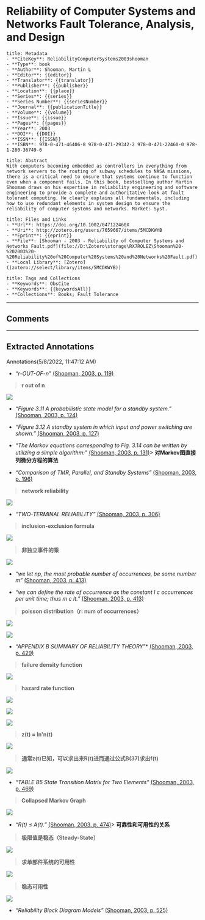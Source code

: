 # Reliability of Computer Systems and Networks Fault Tolerance, Analysis, and Design

``` ad-info
title: Metadata
- **CiteKey**: ReliabilityComputerSystems2003shooman
- **Type**: book
- **Author**: Shooman, Martin L
- **Editor**: {{editor}}
- **Translator**: {{translator}}
- **Publisher**: {{publisher}}
- **Location**: {{place}}
- **Series**: {{series}}
- **Series Number**: {{seriesNumber}}
- **Journal**: {{publicationTitle}}
- **Volume**: {{volume}}
- **Issue**: {{issue}}
- **Pages**: {{pages}}
- **Year**: 2003 
- **DOI**: {{DOI}}
- **ISSN**: {{ISSN}}
- **ISBN**: 978-0-471-46406-8 978-0-471-29342-2 978-0-471-22460-0 978-1-280-36749-6
```
```ad-quote
title: Abstract
With computers becoming embedded as controllers in everything from network servers to the routing of subway schedules to NASA missions, there is a critical need to ensure that systems continue to function even when a component fails. In this book, bestselling author Martin Shooman draws on his expertise in reliability engineering and software engineering to provide a complete and authoritative look at fault tolerant computing. He clearly explains all fundamentals, including how to use redundant elements in system design to ensure the reliability of computer systems and networks. Market: Syst.
```
```ad-abstract
title: Files and Links
- **Url**: https://doi.org/10.1002/047122460X
- **Uri**: http://zotero.org/users/7659667/items/5MCDKWYB
- **Eprint**: {{eprint}}
- **File**: [Shooman - 2003 - Reliability of Computer Systems and Networks Fault.pdf](file://D:\Zotero\storage\RX7RQLEZ\Shooman%20-%202003%20-%20Reliability%20of%20Computer%20Systems%20and%20Networks%20Fault.pdf)
- **Local Library**: [Zotero]((zotero://select/library/items/5MCDKWYB))
```
```ad-note
title: Tags and Collections
- **Keywords**: ObsCite
- **Keywords**: {{keywordsAll}}
- **Collections**: Books; Fault Tolerance
```

----

## Comments



----

## Extracted Annotations

Annotations(5/8/2022, 11:47:12 AM)

- *“r-OUT-OF-n”* [(Shooman, 2003, p. 119)](zotero://open-pdf/library/items/RX7RQLEZ?page=119&annotation=DGXZRHW7)

>  **r out of n**

![](file://D:\Zotero\storage\S6HRQAM6\image.png)[ ](zotero://open-pdf/library/items/RX7RQLEZ?page=119&annotation=MDCICSSV)

- *“Figure 3.11 A probabilistic state model for a standby system.”* [(Shooman, 2003, p. 124)](zotero://open-pdf/library/items/RX7RQLEZ?page=124&annotation=99UFU9S4)

- *“Figure 3.12 A standby system in which input and power switching are shown.”* [(Shooman, 2003, p. 127)](zotero://open-pdf/library/items/RX7RQLEZ?page=127&annotation=EXIH7LNL)

- *“The Markov equations corresponding to Fig. 3.14 can be written by utilizing a simple algorithm:”* [(Shooman, 2003, p. 131)](zotero://open-pdf/library/items/RX7RQLEZ?page=131&annotation=35VJCXS4)>  **对Markov图直接列微分方程的算法**

- *“Comparison of TMR, Parallel, and Standby Systems”* [(Shooman, 2003, p. 196)](zotero://open-pdf/library/items/RX7RQLEZ?page=196&annotation=22Q5RXBK)

>  **network reliability**

![](file://D:\Zotero\storage\E9E35TF9\image.png)[ ](zotero://open-pdf/library/items/RX7RQLEZ?page=303&annotation=7UE2MCFN)

- *“TWO-TERMINAL RELIABILITY”* [(Shooman, 2003, p. 306)](zotero://open-pdf/library/items/RX7RQLEZ?page=306&annotation=CI3V7DUI)

>  **inclusion-exclusion formula**

![](file://D:\Zotero\storage\PXCKGR9I\image.png)[ ](zotero://open-pdf/library/items/RX7RQLEZ?page=407&annotation=8SIHC62I)

>  **非独立事件的乘**

![](file://D:\Zotero\storage\K22LI9BK\image.png)[ ](zotero://open-pdf/library/items/RX7RQLEZ?page=409&annotation=7Z3T9QU2)

- *“we let np, the most probable number of occurrences, be some number m”* [(Shooman, 2003, p. 413)](zotero://open-pdf/library/items/RX7RQLEZ?page=413&annotation=DWQ8V4U5)

- *“we can define the rate of occurrence as the constant l c occurrences per unit time; thus m c lt.”* [(Shooman, 2003, p. 413)](zotero://open-pdf/library/items/RX7RQLEZ?page=413&annotation=S89K725I)

>  **poisson distribution（r: num of occurrences）**

![](file://D:\Zotero\storage\HLPADERL\image.png)[ ](zotero://open-pdf/library/items/RX7RQLEZ?page=413&annotation=WB5ZSB3V)

![](file://D:\Zotero\storage\DZY8GHHF\image.png)[ ](zotero://open-pdf/library/items/RX7RQLEZ?page=421&annotation=UGFD6WCR)

- *“APPENDIX B SUMMARY OF RELIABILITY THEORY*”* [(Shooman, 2003, p. 429)](zotero://open-pdf/library/items/RX7RQLEZ?page=429&annotation=FJJYQ9SY)

>  **failure density function**

![](file://D:\Zotero\storage\TW42DEDB\image.png)[ ](zotero://open-pdf/library/items/RX7RQLEZ?page=440&annotation=E62QN4JR)

>  **hazard rate function**

![](file://D:\Zotero\storage\RSDEUWFP\image.png)[ ](zotero://open-pdf/library/items/RX7RQLEZ?page=440&annotation=DL2A7IUV)

![](file://D:\Zotero\storage\FQK6YMV8\image.png)[ ](zotero://open-pdf/library/items/RX7RQLEZ?page=443&annotation=NJZ6YFR2)

![](file://D:\Zotero\storage\9HXI9DAP\image.png)[ ](zotero://open-pdf/library/items/RX7RQLEZ?page=449&annotation=K4WY5D3U)

>  **z(t) = ln'n(t)**

![](file://D:\Zotero\storage\Q78Z5QLS\image.png)[ ](zotero://open-pdf/library/items/RX7RQLEZ?page=450&annotation=G4PHU5YN)

>  **通常z(t)已知，可以求出来R(t)进而通过公式B(37)求出f(t)**

![](file://D:\Zotero\storage\F6DXD7KT\image.png)[ ](zotero://open-pdf/library/items/RX7RQLEZ?page=450&annotation=7HCRQGA2)

- *“TABLE B5 State Transition Matrix for Two Elements”* [(Shooman, 2003, p. 469)](zotero://open-pdf/library/items/RX7RQLEZ?page=469&annotation=3A6MVASW)

>  **Collapsed Markov Graph**

![](file://D:\Zotero\storage\ED46W2LP\image.png)[ ](zotero://open-pdf/library/items/RX7RQLEZ?page=471&annotation=GBN7XHKX)

- *“R(t) ≤ A(t).”* [(Shooman, 2003, p. 474)](zotero://open-pdf/library/items/RX7RQLEZ?page=474&annotation=4ZIXX5BE)>  **可靠性和可用性的关系**

>  **极限值是稳态（Steady-State）**

![](file://D:\Zotero\storage\I6KFLPRV\image.png)[ ](zotero://open-pdf/library/items/RX7RQLEZ?page=476&annotation=5MW6RNQW)

>  **求单部件系统的可用性**

![](file://D:\Zotero\storage\REIQE428\image.png)[ ](zotero://open-pdf/library/items/RX7RQLEZ?page=476&annotation=ENXYCF82)

>  **稳态可用性**

![](file://D:\Zotero\storage\BAGDNXUW\image.png)[ ](zotero://open-pdf/library/items/RX7RQLEZ?page=476&annotation=R5KWPSA8)

- *“Reliability Block Diagram Models”* [(Shooman, 2003, p. 525)](zotero://open-pdf/library/items/RX7RQLEZ?page=525&annotation=LAVEQAX2)


